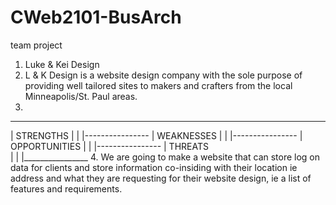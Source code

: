 # CWeb2101-BusArch
team project

1. Luke & Kei Design
2. L & K Design is a website design company with the sole purpose of providing well tailored sites to makers and crafters from the local Minneapolis/St. Paul areas.
3. 
________________
|  STRENGTHS 
|
|
|----------------
|  WEAKNESSES
|
|
|----------------
|  OPPORTUNITIES 
|
|
|----------------
|  THREATS      
|
|
|________________
4. We are going to make a website that can store log on data for clients and store information co-insiding with their location ie address and what they are requesting for their website design, ie a list of features and requirements.

